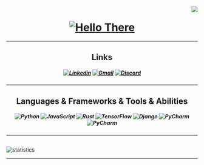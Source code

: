 <img align="right" src="https://visitor-badge.laobi.icu/badge?page_id=PriyanshGoel21.PriyanshGoel21">

<h1 align="center">
  <a href="https://git.io/typing-svg">
    <img src="https://readme-typing-svg.herokuapp.com/?lines=Hello,+There!&color=0459B3&center=true&size=30" alt="Hello There">
  </a>
</h1>

<hr>

<h2 align="center">Links</h2>
<h5 align="center">
  <a href="https://www.linkedin.com/in/priyansh-goel-4b87a4230/" title="LinkedIn Profile"><img src="https://img.shields.io/badge/linkedin-0459B3.svg?style=for-the-badge&logo=linkedin&logoColor=white" alt="Linkedin"></a>
  <a href="mailto:priyanshgoel05@gmail.com" title="Email"><img src="https://img.shields.io/badge/Email-0459B3.svg?style=for-the-badge&logo=gmail&logoColor=white" alt="Gmail"></a>
  <a href="https://discord.gg/tJcjeah4sq" title="Discord"><img src="https://img.shields.io/badge/Discord-0459B3.svg?style=for-the-badge&logo=discord&logoColor=white" alt="Discord"></a>
</h5>

<hr>

<h2 align="center">Languages & Frameworks & Tools & Abilities</h2>
<h5 align="center">
    <img src="https://img.shields.io/badge/javascript-0459B3.svg?style=for-the-badge&logo=javascript&logoColor=white" alt="Python">
    <img src="https://img.shields.io/badge/python-0459B3.svg?style=for-the-badge&logo=python&logoColor=white" alt="JavaScript">
    <img src="https://img.shields.io/badge/rust-0459B3.svg?style=for-the-badge&logo=rust&logoColor=white" alt="Rust">
    <img src="https://img.shields.io/badge/TensorFlow-0459B3.svg?style=for-the-badge&logo=TensorFlow&logoColor=white" alt="TensorFlow">
    <img src="https://img.shields.io/badge/django-0459B3.svg?style=for-the-badge&logo=django&logoColor=white" alt="Django">
    <img src="https://img.shields.io/badge/Pycharm-0459B3.svg?style=for-the-badge&logo=pycharm&logoColor=white" alt="PyCharm">
    <img src="https://img.shields.io/badge/Git-0459B3.svg?style=for-the-badge&logo=git&logoColor=white" alt="PyCharm">
</h5>

<hr>

<h2 align="center"></h2>
<img src="https://metrics.lecoq.io/PriyanshGoel21?template=classic&base.header=0&isocalendar=1&languages=1&achievements=1&lines=1&traffic=1&isocalendar.duration=half-year&languages.limit=8&languages.threshold=0%25&languages.colors=github&languages.sections=most-used&languages.indepth=true&languages.analysis.timeout=15&languages.categories=markup%2C%20programming&languages.recent.categories=markup%2C%20programming&languages.recent.load=300&languages.recent.days=14&achievements.threshold=C&achievements.secrets=true&achievements.display=detailed&achievements.limit=0&config.timezone=Asia%2FCalcutta&config.twemoji=true&config.octicon=true&config.display=large" alt="statistics">

<hr>